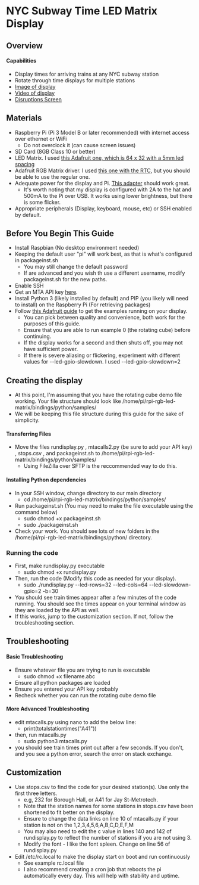 # NYC Subway Time LED Matrix Display
## Overview
#### Capabilities
- Display times for arriving trains at any NYC subway station
- Rotate through time displays for multiple stations
- [Image of display](https://github.com/techytobias/NYC-Subway-Display/blob/main/V1Display.JPG)
- [Video of display](https://github.com/techytobias/NYC-Subway-Display/blob/main/V2DisplayVideo.MOV)
- [Disruptions Screen](https://github.com/techytobias/NYC-Subway-Display/blob/main/V2NewDisruptionsScreenExample.JPG)
## Materials
- Raspberry Pi (Pi 3 Model B or later recommended) with internet access over ethernet or WiFi
    - Do not overclock it (can cause screen issues)
- SD Card (8GB Class 10 or better)
- LED Matrix. I used [this Adafruit one, which is 64 x 32 with a 5mm led spacing](https://www.adafruit.com/product/2277)
- Adafruit RGB Matrix driver. I used [this one with the RTC](https://www.adafruit.com/product/2345), but you should be able to use the regular one.
- Adequate power for the display and Pi. [This adapter](https://www.adafruit.com/product/1466) should work great.
    - It's worth noting that my display is configured with 2A to the hat and 500mA to the Pi over USB. It works using lower brightness, but there is some flicker.
- Appropriate peripherals (Display, keyboard, mouse, etc) or SSH enabled by default.

## Before You Begin This Guide
- Install Raspbian (No desktop environment needed)
- Keeping the default user "pi" will work best, as that is what's configured in packageinst.sh 
    - You may still change the default password
    - If are advanced and you wish th use a different username, modify packageinst.sh for the new paths. 
- Enable SSH
- Get an MTA API key [here](https://api.mta.info).
- Install Python 3 (likely installed by default) and PIP (you likely will need to install) on the Raspberry Pi (For retrieving packages)
- Follow [this Adafruit guide](https://learn.adafruit.com/adafruit-rgb-matrix-plus-real-time-clock-hat-for-raspberry-pi/driving-matrices) to get the examples running on your display.
    - You can pick between quality and convenience, both work for the purposes of this guide.
    - Ensure that you are able to run example 0 (the rotating cube) before continuing.
    - If the display works for a second and then shuts off, you may not have sufficient power.
    - If there is severe aliasing or flickering, experiment with different values for --led-gpio-slowdown. I used --led-gpio-slowdown=2

## Creating the display
- At this point, I'm assuming that you have the rotating cube demo file working. Your file structure should look like /home/pi/rpi-rgb-led-matrix/bindings/python/samples/
- We will be keeping this file structure during this guide for the sake of simplicity.
#### Transferring Files
- Move the files rundisplay.py , mtacalls2.py (be sure to add your API key) , stops.csv , and packageinst.sh to /home/pi/rpi-rgb-led-matrix/bindings/python/samples/
    - Using FileZilla over SFTP is the reccommended way to do this.
#### Installing Python dependencies
- In your SSH window, change directory to our main directory
    - cd /home/pi/rpi-rgb-led-matrix/bindings/python/samples/
- Run packageinst.sh (You may need to make the file executable using the command below)
    - sudo chmod +x packageinst.sh
    - sudo ./packageinst.sh
- Check your work. You should see lots of new folders in the /home/pi/rpi-rgb-led-matrix/bindings/python/ directory.
### Running the code
- First, make rundisplay.py executable
    - sudo chmod +x rundisplay.py
- Then, run the code (Modify this code as needed for your display).
    - sudo ./rundisplay.py --led-rows=32 --led-cols=64 --led-slowdown-gpio=2 -b=30
- You should see train times appear after a few minutes of the code running. You should see the times appear on your terminal window as they are loaded by the API as well.
- If this works, jump to the customization section. If not, follow the troubleshooting section.

## Troubleshooting
#### Basic Troubleshooting
- Ensure whatever file you are trying to run is executable
    - sudo chmod +x filename.abc
- Ensure all python packages are loaded
- Ensure you entered your API key probably
- Recheck whether you can run the rotating cube demo file

#### More Advanced Troubleshooting
- edit mtacalls.py using nano to add the below line:
    - print(totalstationtimes("A41"))
- then, run mtacalls.py
    - sudo python3 mtacalls.py
- you should see train times print out after a few seconds. If you don't, and you see a python error, search the error on stack exchange.

## Customization
- Use stops.csv to find the code for your desired station(s). Use only the first three letters.
    - e.g, 232 for Borough Hall, or A41 for Jay St-Metrotech.
    - Note that the station names for some stations in stops.csv have been shortened to fit better on the display.
    - Ensure to change the data links on line 10 of mtacalls.py if your station is not on the 1,2,3,4,5,6,A,B,C,D,E,F,M
    - You may also need to edit the c value in lines 140 and 142 of rundisplay.py to reflect the number of stations if you are not using 3. 
    - Modify the font - I like the font spleen. Change on line 56 of rundisplay.py
- Edit /etc/rc.local to make the display start on boot and run continuously
    - See example rc.local file
    - I also recommend creating a cron job that reboots the pi automatically every day. This will help with stability and uptime.
    